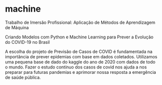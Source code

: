 # machine
Trabalho de Imersão Profissional: Aplicação de Métodos de Aprendizagem de Máquina

Criando Modelos com Python e Machine Learning para Prever a Evolução do COVID-19 no Brasil


A escolha do projeto de Previsão de Casos de COVID é fundamentada na importância de prever epidemias com base em dados coletados. Utilizamos uma pequena base de dado do kaggle do ano de 2020 com dados de todo o mundo.
Fazer o estudo contínuo dos casos de covid nos ajuda a nos preparar para futuras pandemias e aprimorar nossa resposta a emergência de saúde pública.
